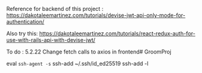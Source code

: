 Reference for backend of this project :
https://dakotaleemartinez.com/tutorials/devise-jwt-api-only-mode-for-authentication/

Also try this:
https://dakotaleemartinez.com/tutorials/react-redux-auth-for-use-with-rails-api-with-devise-jwt/


To do : 5.2.22
Change fetch calls to axios in frontend# GroomProj

eval `ssh-agent -s`
ssh-add ~/.ssh/id_ed25519
ssh-add -l
